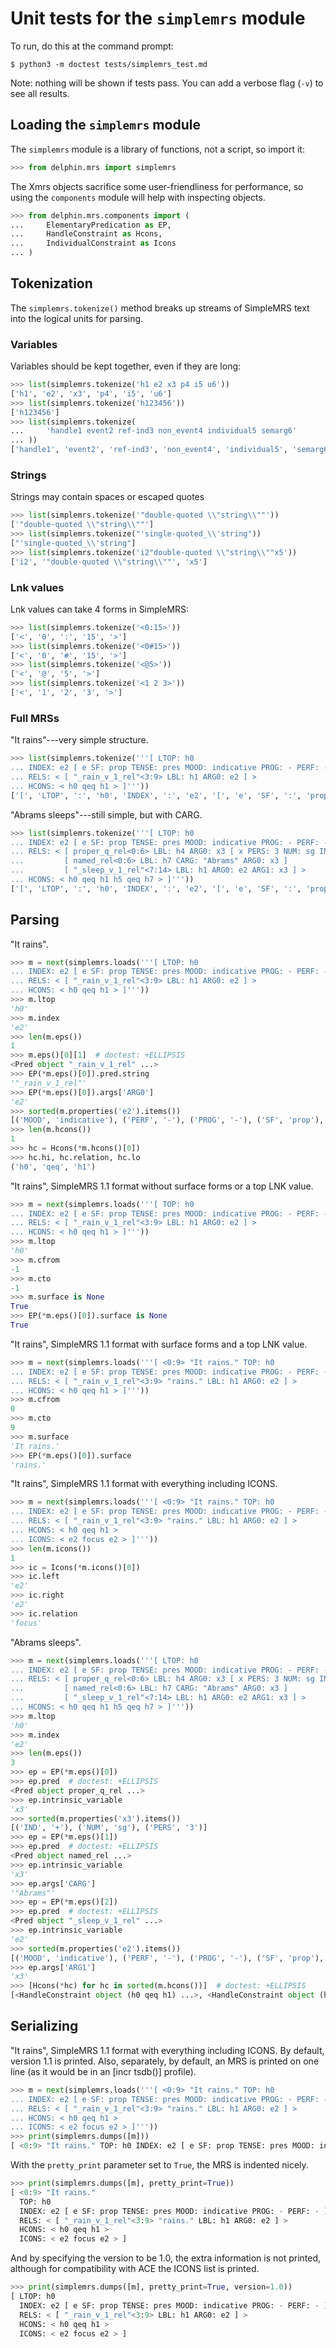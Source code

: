 
# Unit tests for the `simplemrs` module

To run, do this at the command prompt:

    $ python3 -m doctest tests/simplemrs_test.md

Note: nothing will be shown if tests pass. You can add a verbose flag
(`-v`) to see all results.

## Loading the `simplemrs` module

The `simplemrs` module is a library of functions, not a script, so import it:

```python
>>> from delphin.mrs import simplemrs

```

The Xmrs objects sacrifice some user-friendliness for performance, so
using the `components` module will help with inspecting objects.

```python
>>> from delphin.mrs.components import (
...     ElementaryPredication as EP,
...     HandleConstraint as Hcons,
...     IndividualConstraint as Icons
... )

```

## Tokenization

The `simplemrs.tokenize()` method breaks up streams of SimpleMRS text
into the logical units for parsing.

### Variables

Variables should be kept together, even if they are long:

```python
>>> list(simplemrs.tokenize('h1 e2 x3 p4 i5 u6'))
['h1', 'e2', 'x3', 'p4', 'i5', 'u6']
>>> list(simplemrs.tokenize('h123456'))
['h123456']
>>> list(simplemrs.tokenize(
...     'handle1 event2 ref-ind3 non_event4 individual5 semarg6'
... ))
['handle1', 'event2', 'ref-ind3', 'non_event4', 'individual5', 'semarg6']

```

### Strings

Strings may contain spaces or escaped quotes

```python
>>> list(simplemrs.tokenize('"double-quoted \\"string\\""'))
['"double-quoted \\"string\\""']
>>> list(simplemrs.tokenize("'single-quoted_\\'string"))
["'single-quoted_\\'string"]
>>> list(simplemrs.tokenize('i2"double-quoted \\"string\\""x5'))
['i2', '"double-quoted \\"string\\""', 'x5']

```

### Lnk values

Lnk values can take 4 forms in SimpleMRS:

```python
>>> list(simplemrs.tokenize('<0:15>'))
['<', '0', ':', '15', '>']
>>> list(simplemrs.tokenize('<0#15>'))
['<', '0', '#', '15', '>']
>>> list(simplemrs.tokenize('<@5>'))
['<', '@', '5', '>']
>>> list(simplemrs.tokenize('<1 2 3>'))
['<', '1', '2', '3', '>']

```

### Full MRSs

"It rains"---very simple structure.

```python
>>> list(simplemrs.tokenize('''[ LTOP: h0
... INDEX: e2 [ e SF: prop TENSE: pres MOOD: indicative PROG: - PERF: - ]
... RELS: < [ "_rain_v_1_rel"<3:9> LBL: h1 ARG0: e2 ] >
... HCONS: < h0 qeq h1 > ]'''))
['[', 'LTOP', ':', 'h0', 'INDEX', ':', 'e2', '[', 'e', 'SF', ':', 'prop', 'TENSE', ':', 'pres', 'MOOD', ':', 'indicative', 'PROG', ':', '-', 'PERF', ':', '-', ']', 'RELS', ':', '<', '[', '"_rain_v_1_rel"', '<', '3', ':', '9', '>', 'LBL', ':', 'h1', 'ARG0', ':', 'e2', ']', '>', 'HCONS', ':', '<', 'h0', 'qeq', 'h1', '>', ']']

```

"Abrams sleeps"---still simple, but with CARG.

```python
>>> list(simplemrs.tokenize('''[ LTOP: h0
... INDEX: e2 [ e SF: prop TENSE: pres MOOD: indicative PROG: - PERF: - ]
... RELS: < [ proper_q_rel<0:6> LBL: h4 ARG0: x3 [ x PERS: 3 NUM: sg IND: + ] RSTR: h5 BODY: h6 ]
...         [ named_rel<0:6> LBL: h7 CARG: "Abrams" ARG0: x3 ]
...         [ "_sleep_v_1_rel"<7:14> LBL: h1 ARG0: e2 ARG1: x3 ] >
... HCONS: < h0 qeq h1 h5 qeq h7 > ]'''))
['[', 'LTOP', ':', 'h0', 'INDEX', ':', 'e2', '[', 'e', 'SF', ':', 'prop', 'TENSE', ':', 'pres', 'MOOD', ':', 'indicative', 'PROG', ':', '-', 'PERF', ':', '-', ']', 'RELS', ':', '<', '[', 'proper_q_rel', '<', '0', ':', '6', '>', 'LBL', ':', 'h4', 'ARG0', ':', 'x3', '[', 'x', 'PERS', ':', '3', 'NUM', ':', 'sg', 'IND', ':', '+', ']', 'RSTR', ':', 'h5', 'BODY', ':', 'h6', ']', '[', 'named_rel', '<', '0', ':', '6', '>', 'LBL', ':', 'h7', 'CARG', ':', '"Abrams"', 'ARG0', ':', 'x3', ']', '[', '"_sleep_v_1_rel"', '<', '7', ':', '14', '>', 'LBL', ':', 'h1', 'ARG0', ':', 'e2', 'ARG1', ':', 'x3', ']', '>', 'HCONS', ':', '<', 'h0', 'qeq', 'h1', 'h5', 'qeq', 'h7', '>', ']']

```

## Parsing

"It rains".

```python
>>> m = next(simplemrs.loads('''[ LTOP: h0
... INDEX: e2 [ e SF: prop TENSE: pres MOOD: indicative PROG: - PERF: - ]
... RELS: < [ "_rain_v_1_rel"<3:9> LBL: h1 ARG0: e2 ] >
... HCONS: < h0 qeq h1 > ]'''))
>>> m.ltop
'h0'
>>> m.index
'e2'
>>> len(m.eps())
1
>>> m.eps()[0][1]  # doctest: +ELLIPSIS
<Pred object "_rain_v_1_rel" ...>
>>> EP(*m.eps()[0]).pred.string
'"_rain_v_1_rel"'
>>> EP(*m.eps()[0]).args['ARG0']
'e2'
>>> sorted(m.properties('e2').items())
[('MOOD', 'indicative'), ('PERF', '-'), ('PROG', '-'), ('SF', 'prop'), ('TENSE', 'pres')]
>>> len(m.hcons())
1
>>> hc = Hcons(*m.hcons()[0])
>>> hc.hi, hc.relation, hc.lo
('h0', 'qeq', 'h1')

```

"It rains", SimpleMRS 1.1 format without surface forms or a top LNK value.

```python
>>> m = next(simplemrs.loads('''[ TOP: h0
... INDEX: e2 [ e SF: prop TENSE: pres MOOD: indicative PROG: - PERF: - ]
... RELS: < [ "_rain_v_1_rel"<3:9> LBL: h1 ARG0: e2 ] >
... HCONS: < h0 qeq h1 > ]'''))
>>> m.ltop
'h0'
>>> m.cfrom
-1
>>> m.cto
-1
>>> m.surface is None
True
>>> EP(*m.eps()[0]).surface is None
True

```

"It rains", SimpleMRS 1.1 format with surface forms and a top LNK value.

```python
>>> m = next(simplemrs.loads('''[ <0:9> "It rains." TOP: h0
... INDEX: e2 [ e SF: prop TENSE: pres MOOD: indicative PROG: - PERF: - ]
... RELS: < [ "_rain_v_1_rel"<3:9> "rains." LBL: h1 ARG0: e2 ] >
... HCONS: < h0 qeq h1 > ]'''))
>>> m.cfrom
0
>>> m.cto
9
>>> m.surface
'It rains.'
>>> EP(*m.eps()[0]).surface
'rains.'

```

"It rains", SimpleMRS 1.1 format with everything including ICONS.

```python
>>> m = next(simplemrs.loads('''[ <0:9> "It rains." TOP: h0
... INDEX: e2 [ e SF: prop TENSE: pres MOOD: indicative PROG: - PERF: - ]
... RELS: < [ "_rain_v_1_rel"<3:9> "rains." LBL: h1 ARG0: e2 ] >
... HCONS: < h0 qeq h1 >
... ICONS: < e2 focus e2 > ]'''))
>>> len(m.icons())
1
>>> ic = Icons(*m.icons()[0])
>>> ic.left
'e2'
>>> ic.right
'e2'
>>> ic.relation
'focus'

```

"Abrams sleeps".

```python
>>> m = next(simplemrs.loads('''[ LTOP: h0
... INDEX: e2 [ e SF: prop TENSE: pres MOOD: indicative PROG: - PERF: - ]
... RELS: < [ proper_q_rel<0:6> LBL: h4 ARG0: x3 [ x PERS: 3 NUM: sg IND: + ] RSTR: h5 BODY: h6 ]
...         [ named_rel<0:6> LBL: h7 CARG: "Abrams" ARG0: x3 ]
...         [ "_sleep_v_1_rel"<7:14> LBL: h1 ARG0: e2 ARG1: x3 ] >
... HCONS: < h0 qeq h1 h5 qeq h7 > ]'''))
>>> m.ltop
'h0'
>>> m.index
'e2'
>>> len(m.eps())
3
>>> ep = EP(*m.eps()[0])
>>> ep.pred  # doctest: +ELLIPSIS
<Pred object proper_q_rel ...>
>>> ep.intrinsic_variable
'x3'
>>> sorted(m.properties('x3').items())
[('IND', '+'), ('NUM', 'sg'), ('PERS', '3')]
>>> ep = EP(*m.eps()[1])
>>> ep.pred  # doctest: +ELLIPSIS
<Pred object named_rel ...>
>>> ep.intrinsic_variable
'x3'
>>> ep.args['CARG']
'"Abrams"'
>>> ep = EP(*m.eps()[2])
>>> ep.pred  # doctest: +ELLIPSIS
<Pred object "_sleep_v_1_rel" ...>
>>> ep.intrinsic_variable
'e2'
>>> sorted(m.properties('e2').items())
[('MOOD', 'indicative'), ('PERF', '-'), ('PROG', '-'), ('SF', 'prop'), ('TENSE', 'pres')]
>>> ep.args['ARG1']
'x3'
>>> [Hcons(*hc) for hc in sorted(m.hcons())]  # doctest: +ELLIPSIS
[<HandleConstraint object (h0 qeq h1) ...>, <HandleConstraint object (h5 qeq h7) ...>]

```


## Serializing

"It rains", SimpleMRS 1.1 format with everything including ICONS. By
default, version 1.1 is printed. Also, separately, by default, an MRS is
printed on one line (as it would be in an [incr tsdb()] profile).

```python
>>> m = next(simplemrs.loads('''[ <0:9> "It rains." TOP: h0
... INDEX: e2 [ e SF: prop TENSE: pres MOOD: indicative PROG: - PERF: - ]
... RELS: < [ "_rain_v_1_rel"<3:9> "rains." LBL: h1 ARG0: e2 ] >
... HCONS: < h0 qeq h1 >
... ICONS: < e2 focus e2 > ]'''))
>>> print(simplemrs.dumps([m]))
[ <0:9> "It rains." TOP: h0 INDEX: e2 [ e SF: prop TENSE: pres MOOD: indicative PROG: - PERF: - ] RELS: < [ "_rain_v_1_rel"<3:9> "rains." LBL: h1 ARG0: e2 ] > HCONS: < h0 qeq h1 > ICONS: < e2 focus e2 > ]

```

With the `pretty_print` parameter set to `True`, the MRS is indented
nicely.

```python
>>> print(simplemrs.dumps([m], pretty_print=True))
[ <0:9> "It rains."
  TOP: h0
  INDEX: e2 [ e SF: prop TENSE: pres MOOD: indicative PROG: - PERF: - ]
  RELS: < [ "_rain_v_1_rel"<3:9> "rains." LBL: h1 ARG0: e2 ] >
  HCONS: < h0 qeq h1 >
  ICONS: < e2 focus e2 > ]

```

And by specifying the version to be 1.0, the extra information is not
printed, although for compatibility with ACE the ICONS list is printed.

```python
>>> print(simplemrs.dumps([m], pretty_print=True, version=1.0))
[ LTOP: h0
  INDEX: e2 [ e SF: prop TENSE: pres MOOD: indicative PROG: - PERF: - ]
  RELS: < [ "_rain_v_1_rel"<3:9> LBL: h1 ARG0: e2 ] >
  HCONS: < h0 qeq h1 >
  ICONS: < e2 focus e2 > ]

```